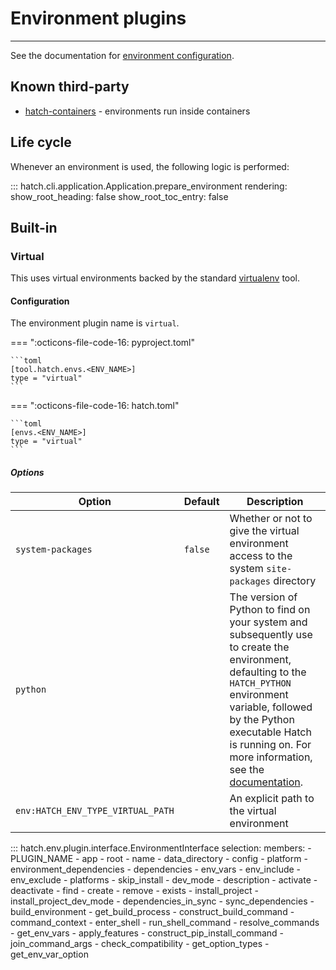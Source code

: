 # Environment plugins

-----

See the documentation for [environment configuration](../config/environment.md).

## Known third-party

- [hatch-containers](https://github.com/ofek/hatch-containers) - environments run inside containers

## Life cycle

Whenever an environment is used, the following logic is performed:

::: hatch.cli.application.Application.prepare_environment
    rendering:
      show_root_heading: false
      show_root_toc_entry: false

## Built-in

### Virtual

This uses virtual environments backed by the standard [virtualenv](https://github.com/pypa/virtualenv) tool.

#### Configuration

The environment plugin name is `virtual`.

=== ":octicons-file-code-16: pyproject.toml"

    ```toml
    [tool.hatch.envs.<ENV_NAME>]
    type = "virtual"
    ```

=== ":octicons-file-code-16: hatch.toml"

    ```toml
    [envs.<ENV_NAME>]
    type = "virtual"
    ```

##### Options

| Option | Default | Description |
| --- | --- | --- |
| `system-packages` | `false` | Whether or not to give the virtual environment access to the system `site-packages` directory |
| `python` | | The version of Python to find on your system and subsequently use to create the environment, defaulting to the `HATCH_PYTHON` environment variable, followed by the Python executable Hatch is running on. For more information, see the [documentation](https://virtualenv.pypa.io/en/latest/user_guide.html#python-discovery). |
| `env:HATCH_ENV_TYPE_VIRTUAL_PATH` | | An explicit path to the virtual environment |

::: hatch.env.plugin.interface.EnvironmentInterface
    selection:
      members:
      - PLUGIN_NAME
      - app
      - root
      - name
      - data_directory
      - config
      - platform
      - environment_dependencies
      - dependencies
      - env_vars
      - env_include
      - env_exclude
      - platforms
      - skip_install
      - dev_mode
      - description
      - activate
      - deactivate
      - find
      - create
      - remove
      - exists
      - install_project
      - install_project_dev_mode
      - dependencies_in_sync
      - sync_dependencies
      - build_environment
      - get_build_process
      - construct_build_command
      - command_context
      - enter_shell
      - run_shell_command
      - resolve_commands
      - get_env_vars
      - apply_features
      - construct_pip_install_command
      - join_command_args
      - check_compatibility
      - get_option_types
      - get_env_var_option
